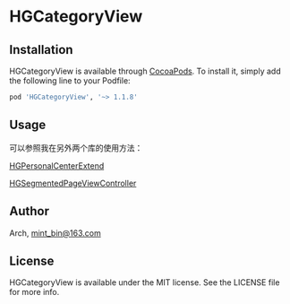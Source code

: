 # HGCategoryView

## Installation

HGCategoryView is available through [CocoaPods](https://cocoapods.org). To install
it, simply add the following line to your Podfile:

```ruby
pod 'HGCategoryView', '~> 1.1.8'
```

## Usage

可以参照我在另外两个库的使用方法：

[HGPersonalCenterExtend](https://github.com/ArchLL/HGPersonalCenterExtend)

[HGSegmentedPageViewController](https://github.com/ArchLL/HGSegmentedPageViewController)

## Author

Arch, mint_bin@163.com

## License

HGCategoryView is available under the MIT license. See the LICENSE file for more info.
